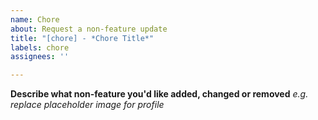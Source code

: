 ```yaml
---
name: Chore
about: Request a non-feature update
title: "[chore] - *Chore Title*"
labels: chore
assignees: ''

---
```


**Describe what non-feature you'd like added, changed or removed**
*e.g. replace placeholder image for profile*
